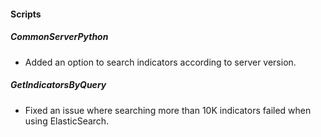 
#### Scripts
##### CommonServerPython
- Added an option to search indicators according to server version.
##### GetIndicatorsByQuery
- Fixed an issue where searching more than 10K indicators failed when using ElasticSearch.
